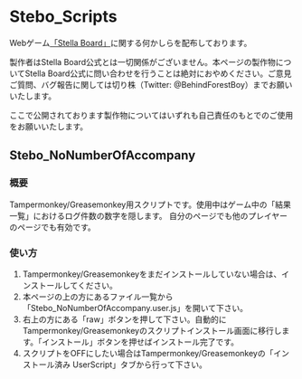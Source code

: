 # Stebo_Scripts

Webゲーム[「Stella Board」](http://stella2.428.st/)に関する何かしらを配布しております。

製作者はStella Board公式とは一切関係がございません。本ページの製作物についてStella Board公式に問い合わせを行うことは絶対におやめください。ご意見ご質問、バグ報告に関しては切り株（Twitter: @BehindForestBoy）までお願いいたします。

ここで公開されております製作物についてはいずれも自己責任のもとでのご使用をお願いいたします。

## Stebo_NoNumberOfAccompany

### 概要

Tampermonkey/Greasemonkey用スクリプトです。使用中はゲーム中の「結果一覧」におけるログ件数の数字を隠します。
自分のページでも他のプレイヤーのページでも有効です。

### 使い方

1. Tampermonkey/Greasemonkeyをまだインストールしていない場合は、インストールしてください。
2. 本ページの上の方にあるファイル一覧から「Stebo_NoNumberOfAccompany.user.js」を開いて下さい。
3. 右上の方にある「raw」ボタンを押して下さい。自動的にTampermonkey/Greasemonkeyのスクリプトインストール画面に移行します。「インストール」ボタンを押せばインストール完了です。
4. スクリプトをOFFにしたい場合はTampermonkey/Greasemonkeyの「インストール済み UserScript」タブから行って下さい。
